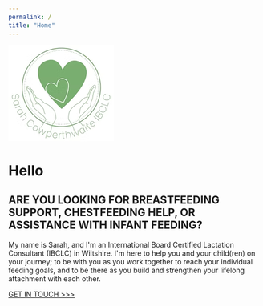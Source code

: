 ```yaml
---
permalink: /
title: "Home"
---
```


![Logo with text "Sarah Cowperthwaite IBCLC"](../assets/images/logo.png)

# Hello

## ARE YOU LOOKING FOR BREASTFEEDING SUPPORT, CHESTFEEDING HELP, OR ASSISTANCE WITH INFANT FEEDING?

My name is Sarah, and I'm an International Board Certified Lactation Consultant (IBCLC) in Wiltshire.  I'm here to help you and your child(ren) on your journey; to be with you as you work together to reach your individual feeding goals, and to be there as you build and strengthen your lifelong attachment with each other.

[GET IN TOUCH >>>](../contact)